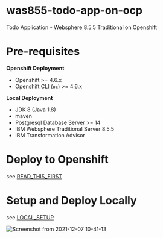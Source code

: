 # was855-todo-app-on-ocp
Todo Application - Websphere 8.5.5 Traditional on Openshift

# Pre-requisites

**Openshift Deployment**

- Openshift >= 4.6.x
- Openshift CLI (`oc`) >= 4.6.x

**Local Deployment**

- JDK 8 (Java 1.8)
- maven
- Postgresql Database Server >= 14
- IBM Websphere Traditional Server 8.5.5
- IBM Transformation Advisor

# Deploy to Openshift

see [READ_THIS_FIRST](was855-todo-app-migration/READ_THIS_FIRST.md)

# Setup and Deploy Locally

see [LOCAL_SETUP](docs/LOCAL_SETUP.md)

![Screenshot from 2021-12-07 10-41-13](https://user-images.githubusercontent.com/61749/145069982-5c546756-1eb4-4ac5-8879-f90023149f67.png)
